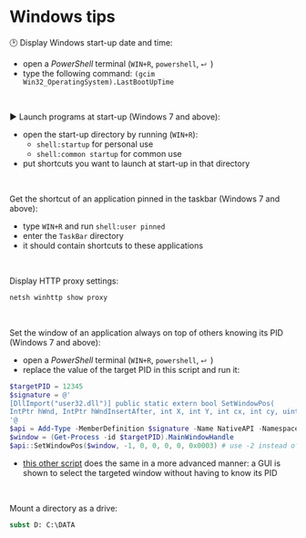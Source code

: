 # Windows tips

:clock2: Display Windows start-up date and time:
- open a _PowerShell_ terminal (`WIN+R`, `powershell`, `⮠ `)
- type the following command: `(gcim Win32_OperatingSystem).LastBootUpTime`

&nbsp;

:arrow_forward: Launch programs at start-up (Windows 7 and above):
- open the start-up directory by running (`WIN+R`):
  - `shell:startup` for personal use
  - `shell:common startup` for common use
- put shortcuts you want to launch at start-up in that directory

&nbsp;

Get the shortcut of an application pinned in the taskbar (Windows 7 and above):
- type `WIN+R` and run `shell:user pinned`
- enter the `TaskBar` directory
- it should contain shortcuts to these applications

&nbsp;

Display HTTP proxy settings:
```bat
netsh winhttp show proxy
```

&nbsp;

Set the window of an application always on top of others knowing its PID (Windows 7 and above):
- open a _PowerShell_ terminal (`WIN+R`, `powershell`, `⮠ `)
- replace the value of the target PID in this script and run it:
```powershell
$targetPID = 12345
$signature = @'
[DllImport("user32.dll")] public static extern bool SetWindowPos(
IntPtr hWnd, IntPtr hWndInsertAfter, int X, int Y, int cx, int cy, uint uFlags);
'@
$api = Add-Type -MemberDefinition $signature -Name NativeAPI -Namespace NativeAPI -Using System.Text -PassThru
$window = (Get-Process -id $targetPID).MainWindowHandle
$api::SetWindowPos($window, -1, 0, 0, 0, 0, 0x0003) # use -2 instead of -1 to cancel the 
```
- [this other script](https://github.com/bkfarnsworth/Always-On-Top-PS-Script/blob/master/Always_On_Top.ps1) does the same in a more advanced manner:
a GUI is shown to select the targeted window without having to know its PID

&nbsp;

Mount a directory as a drive:
```bat
subst D: C:\DATA
```
